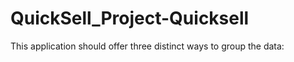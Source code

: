 # QuickSell_Project-Quicksell
This application should offer three distinct ways to group the data:  
